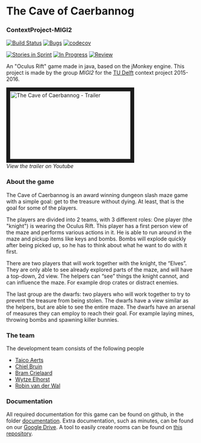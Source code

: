 # The Cave of Caerbannog
### ContextProject-MIGI2 
[![Build Status](https://travis-ci.org/Taeir/ContextProject-MIGI2.svg?branch=master)](https://travis-ci.org/Taeir/ContextProject-MIGI2)
[![Bugs](https://badge.waffle.io/Taeir/ContextProject-MIGI2.svg?label=bug&title=Bugs)](http://waffle.io/Taeir/ContextProject-MIGI2)
[![codecov](http://codecov.io/github/Taeir/ContextProject-MIGI2/coverage.svg?branch=master)](https://codecov.io/gh/Taeir/ContextProject-MIGI2)

[![Stories in Sprint](https://badge.waffle.io/Taeir/ContextProject-MIGI2.svg?label=ready%20for%20sprint&title=Sprint%20Backlog)](http://waffle.io/Taeir/ContextProject-MIGI2)
[![In Progress](https://badge.waffle.io/Taeir/ContextProject-MIGI2.svg?label=in%20progress&title=In%20Progress)](http://waffle.io/Taeir/ContextProject-MIGI2)
[![Review](https://badge.waffle.io/Taeir/ContextProject-MIGI2.svg?label=review&title=Ready%20for%20Review)](http://waffle.io/Taeir/ContextProject-MIGI2)

An "Oculus Rift" game made in java, based on the jMonkey engine. 
This project is made by the group *MIGI2* for the [TU Delft] context project 2015-2016.

<a href="http://www.youtube.com/watch?feature=player_embedded&v=S3QD0wy11lE" target="_blank"><img src="http://img.youtube.com/vi/S3QD0wy11lE/mqdefault.jpg" alt="The Cave of Caerbannog - Trailer" width="320" height="180" border="10" /></a>  
*View the trailer on Youtube*

### About the game
The Cave of Caerbannog is an award winning dungeon slash maze game with a simple goal: get to the treasure without
dying. At least, that is the goal for some of the players.

The players are divided into 2 teams, with 3 different roles:
One player (the "knight") is wearing the Oculus Rift. This player has a first person view of the maze and performs various actions in it. He is able to run around in the maze and pickup items like keys and bombs. Bombs will explode quickly after being picked up, so he has to think about what he want to do with it first.

There are two players that will work together with the knight, the “Elves”. They are only able to see already explored parts of the maze, and will have a top-down, 2d view. The helpers can “see” things the knight cannot, and can influence the maze. For example drop crates or distract enemies.

The last group are the dwarfs: two players who will work together to try to prevent the treasure from being stolen. The dwarfs have a view similar as the helpers, but are able to see the entire maze. The dwarfs have an arsenal of measures they can employ to reach their goal. For example laying mines, throwing bombs and spawning killer bunnies.

### The team
The development team consists of the following people
* [Taico Aerts]
* [Chiel Bruin]
* [Bram Crielaard]
* [Wytze Elhorst]
* [Robin van der Wal]

### Documentation
All required documentation for this game can be found on github, in the folder [documentation]. Extra documentation, such as minutes, can be found on our [Google Drive]. A tool to easily create rooms can be found on [this repository].

[this repository]: https://github.com/BCrlrd/MIGI2_RoomCreator
[documentation]: https://github.com/Taeir/ContextProject-MIGI2/tree/master/documentation
[Google Drive]: https://drive.google.com/folderview?id=0B1ltTFwLvmz_N2p6WkRwblZ5bDA&usp=sharing
[TU Delft]: http://tudelft.nl/

[Taico Aerts]: https://github.com/Taeir
[Chiel Bruin]: https://github.com/ChielBruin
[Bram Crielaard]: https://github.com/BCrlrd
[Wytze Elhorst]: https://github.com/WytzeElhorst
[Robin van der Wal]: https://github.com/Diocruel
